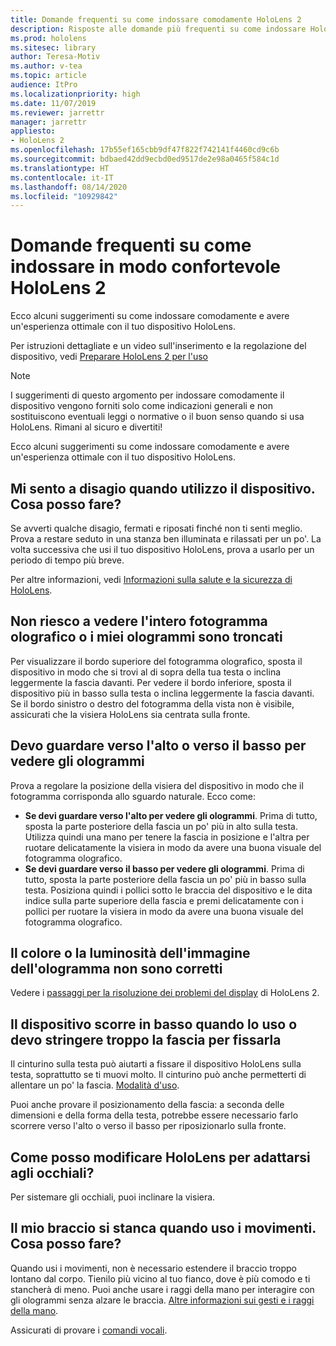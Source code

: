 ```yaml
---
title: Domande frequenti su come indossare comodamente HoloLens 2
description: Risposte alle domande più frequenti su come indossare HoloLens 2.
ms.prod: hololens
ms.sitesec: library
author: Teresa-Motiv
ms.author: v-tea
ms.topic: article
audience: ItPro
ms.localizationpriority: high
ms.date: 11/07/2019
ms.reviewer: jarrettr
manager: jarrettr
appliesto:
- HoloLens 2
ms.openlocfilehash: 17b55ef165cbb9df47f822f742141f4460cd9c6b
ms.sourcegitcommit: bdbaed42dd9ecbd0ed9517de2e98a0465f584c1d
ms.translationtype: HT
ms.contentlocale: it-IT
ms.lasthandoff: 08/14/2020
ms.locfileid: "10929842"
---
```

# Domande frequenti su come indossare in modo confortevole HoloLens 2

Ecco alcuni suggerimenti su come indossare comodamente e avere un'esperienza ottimale con il tuo dispositivo HoloLens.

Per istruzioni dettagliate e un video sull'inserimento e la regolazione del dispositivo, vedi [Preparare HoloLens 2 per l'uso](hololens2-setup.md)

> [!NOTE]
> I suggerimenti di questo argomento per indossare comodamente il dispositivo vengono forniti solo come indicazioni generali e non sostituiscono eventuali leggi o normative o il buon senso quando si usa HoloLens. Rimani al sicuro e divertiti!

Ecco alcuni suggerimenti su come indossare comodamente e avere un'esperienza ottimale con il tuo dispositivo HoloLens.

## Mi sento a disagio quando utilizzo il dispositivo. Cosa posso fare?

Se avverti qualche disagio, fermati e riposati finché non ti senti meglio. Prova a restare seduto in una stanza ben illuminata e rilassati per un po'. La volta successiva che usi il tuo dispositivo HoloLens, prova a usarlo per un periodo di tempo più breve.

Per altre informazioni, vedi [Informazioni sulla salute e la sicurezza di HoloLens](https://go.microsoft.com/fwlink/p/?LinkId=746661).

## Non riesco a vedere l'intero fotogramma olografico o i miei ologrammi sono troncati

Per visualizzare il bordo superiore del fotogramma olografico, sposta il dispositivo in modo che si trovi al di sopra della tua testa o inclina leggermente la fascia davanti. Per vedere il bordo inferiore, sposta il dispositivo più in basso sulla testa o inclina leggermente la fascia davanti. Se il bordo sinistro o destro del fotogramma della vista non è visibile, assicurati che la visiera HoloLens sia centrata sulla fronte.

## Devo guardare verso l'alto o verso il basso per vedere gli ologrammi

Prova a regolare la posizione della visiera del dispositivo in modo che il fotogramma corrisponda allo sguardo naturale. Ecco come:

- **Se devi guardare verso l'alto per vedere gli ologrammi**. Prima di tutto, sposta la parte posteriore della fascia un po' più in alto sulla testa. Utilizza quindi una mano per tenere la fascia in posizione e l'altra per ruotare delicatamente la visiera in modo da avere una buona visuale del fotogramma olografico.
- **Se devi guardare verso il basso per vedere gli ologrammi**. Prima di tutto, sposta la parte posteriore della fascia un po' più in basso sulla testa. Posiziona quindi i pollici sotto le braccia del dispositivo e le dita indice sulla parte superiore della fascia e premi delicatamente con i pollici per ruotare la visiera in modo da avere una buona visuale del fotogramma olografico.

## Il colore o la luminosità dell'immagine dell'ologramma non sono corretti

Vedere i [passaggi per la risoluzione dei problemi del display](hololens2-display.md) di HoloLens 2.

## Il dispositivo scorre in basso quando lo uso o devo stringere troppo la fascia per fissarla

Il cinturino sulla testa può aiutarti a fissare il dispositivo HoloLens sulla testa, soprattutto se ti muovi molto. Il cinturino può anche permetterti di allentare un po' la fascia. [Modalità d'uso](hololens2-setup.md#adjust-fit).

Puoi anche provare il posizionamento della fascia: a seconda delle dimensioni e della forma della testa, potrebbe essere necessario farlo scorrere verso l'alto o verso il basso per riposizionarlo sulla fronte.

## Come posso modificare HoloLens per adattarsi agli occhiali?

Per sistemare gli occhiali, puoi inclinare la visiera.

## Il mio braccio si stanca quando uso i movimenti. Cosa posso fare?

Quando usi i movimenti, non è necessario estendere il braccio troppo lontano dal corpo. Tienilo più vicino al tuo fianco, dove è più comodo e ti stancherà di meno. Puoi anche usare i raggi della mano per interagire con gli ologrammi senza alzare le braccia. [Altre informazioni sui gesti e i raggi della mano](hololens2-basic-usage.md#the-hand-tracking-frame).

Assicurati di provare i [comandi vocali](hololens-cortana.md).
